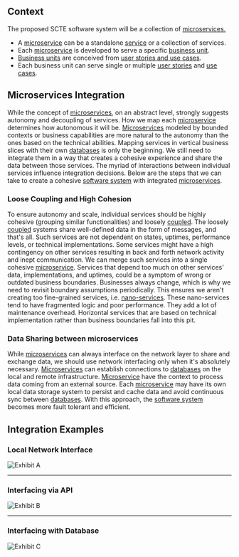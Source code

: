 ## Context
The proposed SCTE software system will be a collection of [microservices.](https://redsqwaream001.github.io/scte-website-system-integegrations-plan/Glossary#microservice)
* A [microservice](https://redsqwaream001.github.io/scte-website-system-integegrations-plan/Glossary#microservice) can be a standalone [service](https://redsqwaream001.github.io/scte-website-system-integegrations-plan/Glossary#service) or a collection of services.
* Each [microservice](https://redsqwaream001.github.io/scte-website-system-integegrations-plan/Glossary#microservice) is developed to serve a specific [business unit](https://redsqwaream001.github.io/scte-website-system-integegrations-plan/Glossary#business-unit).
* [Business units](https://redsqwaream001.github.io/scte-website-system-integegrations-plan/Glossary#business-unit) are conceived from [user stories and use cases](https://signature1.basecamphq.com/projects/14315641/file/248138672/SCTE_WEBSITE_USER-STORIES_011219v03.xlsx).
* Each business unit can serve single or multiple [user stories](https://redsqwaream001.github.io/scte-website-system-integegrations-plan/Glossary#user-story) and [use cases](https://redsqwaream001.github.io/scte-website-system-integegrations-plan/Glossary#use-case).

## Microservices Integration
While the concept of [microservices](https://redsqwaream001.github.io/scte-website-system-integegrations-plan/Glossary#microservice), on an abstract level, strongly suggests autonomy and decoupling of services.  How we map each [microservice](https://redsqwaream001.github.io/scte-website-system-integegrations-plan/Glossary#microservice) determines how autonomous it will be. [Microservices](https://redsqwaream001.github.io/scte-website-system-integegrations-plan/Glossary#microservice) modeled by bounded contexts or business capabilities are more natural to the autonomy than the ones based on the technical abilities. Mapping services in vertical business slices with their own [databases](https://redsqwaream001.github.io/scte-website-system-integegrations-plan/Glossary#database) is only the beginning. We still need to integrate them in a way that creates a cohesive experience and share the data between those services. The myriad of interactions between individual services influence integration decisions. Below are the steps that we can take to create a cohesive [software system](https://redsqwaream001.github.io/scte-website-system-integegrations-plan/Glossary#software-system) with integrated [microservices](https://redsqwaream001.github.io/scte-website-system-integegrations-plan/Glossary#microservice).

### Loose Coupling and High Cohesion
To ensure autonomy and scale, individual services should be highly cohesive (grouping similar functionalities) and loosely [coupled](https://redsqwaream001.github.io/scte-website-system-integegrations-plan/Glossary#coupling). The loosely [coupled](https://redsqwaream001.github.io/scte-website-system-integegrations-plan/Glossary#coupling) systems share well-defined data in the form of messages, and that's all. Such services are not dependent on states, uptimes, performance levels, or technical implementations.
Some services might have a high contingency on other services resulting in back and forth network activity and inept communication. We can merge such services into a single cohesive [microservice](https://redsqwaream001.github.io/scte-website-system-integegrations-plan/Glossary#microservice). Services that depend too much on other services' data, implementations, and uptimes, could be a symptom of wrong or outdated business boundaries. Businesses always change, which is why we need to revisit boundary assumptions periodically. This ensures we aren't creating too fine-grained services, i.e. [nano-services](https://redsqwaream001.github.io/scte-website-system-integegrations-plan/Glossary#nano-service). These nano-services tend to have fragmented logic and poor performance. They add a lot of maintenance overhead. Horizontal services that are based on technical implementation rather than business boundaries fall into this pit. 

### Data Sharing between microservices
While [microservices](https://redsqwaream001.github.io/scte-website-system-integegrations-plan/Glossary#microservice) can always interface on the network layer to share and exchange data, we should use network interfacing only when it's absolutely necessary. [Microservices](https://redsqwaream001.github.io/scte-website-system-integegrations-plan/Glossary#microservice) can establish connections to [databases](https://redsqwaream001.github.io/scte-website-system-integegrations-plan/Glossary#database) on the local and remote infrastructure. [Microservice](https://redsqwaream001.github.io/scte-website-system-integegrations-plan/Glossary#microservice) have the context to process data coming from an external source. Each [microservice](https://redsqwaream001.github.io/scte-website-system-integegrations-plan/Glossary#microservice) may have its own local data storage system to persist and cache data and avoid continuous sync between [databases](https://redsqwaream001.github.io/scte-website-system-integegrations-plan/Glossary#database). With this approach, the [software system](https://redsqwaream001.github.io/scte-website-system-integegrations-plan/Glossary#software-system) becomes more fault tolerant and efficient.

## Integration Examples

### Local Network Interface

![Exhibit A](https://s3.amazonaws.com/fallback-assets1/MicroserviceIntegrationExample1.png)

***

### Interfacing via API

![Exhibit B](https://s3.amazonaws.com/fallback-assets1/MicroserviceIntegrationExample2.png)

***

### Interfacing with Database
![Exhibit C](https://s3.amazonaws.com/fallback-assets1/MicroserviceIntegrationExample-Page-2.png)
